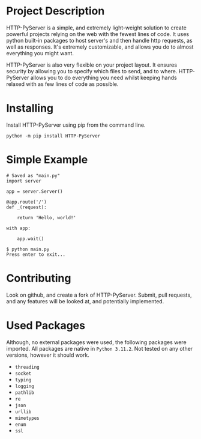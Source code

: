 # Project Description

HTTP-PyServer is a simple, and extremely light-weight solution to create powerful projects relying on the web with the fewest lines of code. It uses python built-in packages to host server's and then handle http requests, as well as responses. It's extremely customizable, and allows you do to almost everything you might want.

HTTP-PyServer is also very flexible on your project layout. It ensures security by allowing you to specify which files to send, and to where. HTTP-PyServer allows you to do everything you need whilst keeping hands relaxed with as few lines of code as possible.

# Installing

Install HTTP-PyServer using pip from the command line.

```
python -m pip install HTTP-PyServer
```

# Simple Example

```
# Saved as "main.py"
import server

app = server.Server()

@app.route('/')
def _(request):

    return 'Hello, world!'

with app:
    
    app.wait()
```

```
$ python main.py
Press enter to exit...

```

# Contributing

Look on github, and create a fork of HTTP-PyServer. Submit, pull requests, and any features will be looked at, and potentially implemented.

# Used Packages

Although, no external packages were used, the following packages were imported. All packages are native in `Python 3.11.2`. Not tested on any other versions, however it should work.

- `threading`
- `socket`
- `typing`
- `logging`
- `pathlib`
- `re`
- `json`
- `urllib`
- `mimetypes`
- `enum`
- `ssl`
